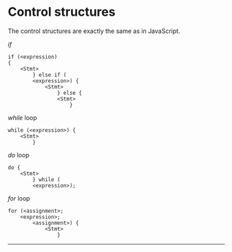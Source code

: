 # Control structures

The control structures are exactly the same as in JavaScript.

_if_

```jessiecode
if (<expression)
{
    <Stmt>
        } else if (
        <expression>) {
            <Stmt>
                } else {
                <Stmt>
                    }
```

_while_ loop

```jessiecode
while (<expression>) {
    <Stmt>
        }
```

_do_ loop

```jessiecode
do {
    <Stmt>
        } while (
        <expression>);
```

_for_ loop

```jessiecode
for (<assignment>;
    <expression>;
        <assignment>) {
            <Stmt>
                }
```

---